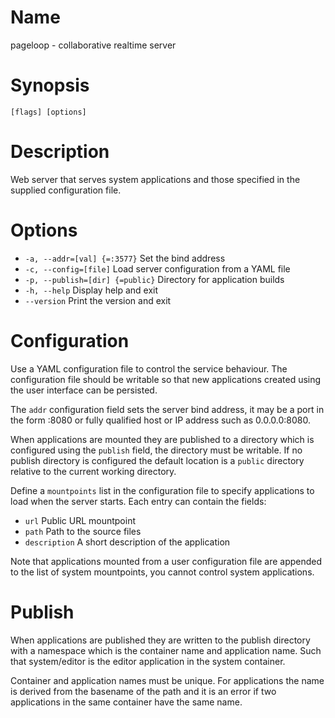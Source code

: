 # Name

pageloop - collaborative realtime server

# Synopsis

```
[flags] [options]
```

# Description

Web server that serves system applications and
those specified in the supplied configuration file.

# Options

+ `-a, --addr=[val] {=:3577}` Set the bind address
+ `-c, --config=[file]` Load server configuration from a YAML file
+ `-p, --publish=[dir] {=public}` Directory for application builds
+ `-h, --help` Display help and exit
+ `--version` Print the version and exit

# Configuration

Use a YAML configuration file to control the service behaviour.
The configuration file should be writable so that new applications
created using the user interface can be persisted.

The `addr` configuration field sets the server bind address, it may
be a port in the form :8080 or fully qualified host or IP address such as
0.0.0.0:8080.

When applications are mounted they are published to a directory which
is configured using the `publish` field, the directory must be writable.
If no publish directory is configured the default location is a `public` directory
relative to the current working directory.

Define a `mountpoints` list in the configuration file to specify applications
to load when the server starts. Each entry can contain the fields:

+ `url` Public URL mountpoint
+ `path` Path to the source files
+ `description` A short description of the application

Note that applications mounted from a user configuration file are appended
to the list of system mountpoints, you cannot control system applications.

# Publish

When applications are published they are written to the publish directory
with a namespace which is the container name and application name. Such that
system/editor is the editor application in the system container.

Container and application names must be unique. For applications the name is
derived from the basename of the path and it is an error if two applications
in the same container have the same name.
